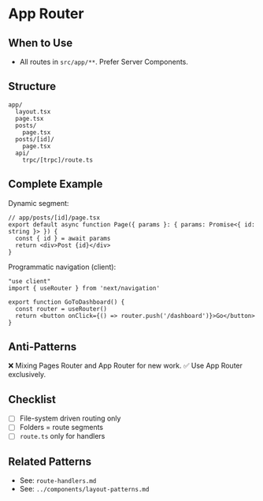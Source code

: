 # App Router

## When to Use
- All routes in `src/app/**`. Prefer Server Components.

## Structure
```
app/
  layout.tsx
  page.tsx
  posts/
    page.tsx
  posts/[id]/
    page.tsx
  api/
    trpc/[trpc]/route.ts
```

## Complete Example
Dynamic segment:
```tsx
// app/posts/[id]/page.tsx
export default async function Page({ params }: { params: Promise<{ id: string }> }) {
  const { id } = await params
  return <div>Post {id}</div>
}
```

Programmatic navigation (client):
```tsx
"use client"
import { useRouter } from 'next/navigation'

export function GoToDashboard() {
  const router = useRouter()
  return <button onClick={() => router.push('/dashboard')}>Go</button>
}
```

## Anti-Patterns
❌ Mixing Pages Router and App Router for new work.
✅ Use App Router exclusively.

## Checklist
- [ ] File-system driven routing only
- [ ] Folders = route segments
- [ ] `route.ts` only for handlers

## Related Patterns
- See: `route-handlers.md`
- See: `../components/layout-patterns.md`

